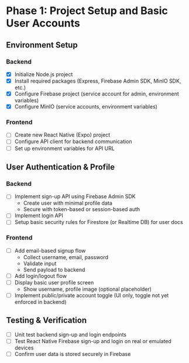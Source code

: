 # Phase 1: Project Setup and Basic User Accounts

## Environment Setup

### Backend
- [x] Initialize Node.js project
- [x] Install required packages (Express, Firebase Admin SDK, MinIO SDK, etc.)
- [x] Configure Firebase project (service account for admin, environment variables)
- [x] Configure MinIO (service accounts, environment variables)

### Frontend
- [ ] Create new React Native (Expo) project
- [ ] Configure API client for backend communication
- [ ] Set up environment variables for API URL

## User Authentication & Profile

### Backend
- [ ] Implement sign-up API using Firebase Admin SDK
  - Create user with minimal profile data
  - Secure with token-based or session-based auth
- [ ] Implement login API
- [ ] Setup basic security rules for Firestore (or Realtime DB) for user docs

### Frontend
- [ ] Add email-based signup flow
  - Collect username, email, password
  - Validate input
  - Send payload to backend
- [ ] Add login/logout flow
- [ ] Display basic user profile screen
  - Show username, profile image (optional placeholder)
- [ ] Implement public/private account toggle (UI only, toggle not yet enforced in backend)

## Testing & Verification
- [ ] Unit test backend sign-up and login endpoints
- [ ] Test React Native Firebase sign-up and login on real or emulated devices
- [ ] Confirm user data is stored securely in Firebase 